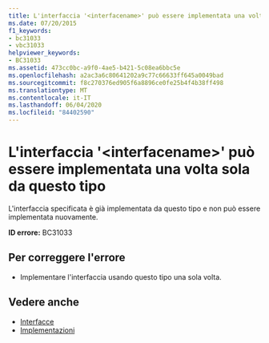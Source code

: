 ```yaml
---
title: L'interfaccia '<interfacename>' può essere implementata una volta sola da questo tipo
ms.date: 07/20/2015
f1_keywords:
- bc31033
- vbc31033
helpviewer_keywords:
- BC31033
ms.assetid: 473cc0bc-a9f0-4ae5-b421-5c08ea6bbc5e
ms.openlocfilehash: a2ac3a6c80641202a9c77c66633ff645a0049bad
ms.sourcegitcommit: f8c270376ed905f6a8896ce0fe25b4f4b38ff498
ms.translationtype: MT
ms.contentlocale: it-IT
ms.lasthandoff: 06/04/2020
ms.locfileid: "84402590"
---
```

# <a name="interface-interfacename-can-be-implemented-only-once-by-this-type"></a>L'interfaccia '\<interfacename>' può essere implementata una volta sola da questo tipo
L'interfaccia specificata è già implementata da questo tipo e non può essere implementata nuovamente.  
  
 **ID errore:** BC31033  
  
## <a name="to-correct-this-error"></a>Per correggere l'errore  
  
- Implementare l'interfaccia usando questo tipo una sola volta.  
  
## <a name="see-also"></a>Vedere anche

- [Interfacce](../programming-guide/language-features/interfaces/index.md)
- [Implementazioni](../language-reference/statements/implements-clause.md)
